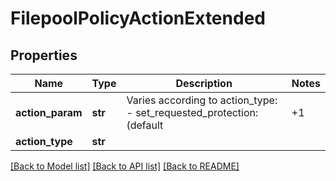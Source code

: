 # FilepoolPolicyActionExtended

## Properties
Name | Type | Description | Notes
------------ | ------------- | ------------- | -------------
**action_param** | **str** | Varies according to action_type:  - set_requested_protection: (default | +1 | +1n | +2:1 | +2d:1n | +2 | +2n | +3:1 | +3d:1n | +3d:1n1d | +3 | +3n | +4 | +4n | +4:1 | +4d:1n | +4:2 | +4d:2n | 2x | 3x | 4x | 5x | 6x | 7x | 8x).  - set_data_access_pattern: (random | concurrency | streaming).  - enable_coalescer &lt;boolean&gt;  - apply_data_storage_policy or apply_snapshot_storage_policy &lt;object(dictionary)&gt;:  -- storagepool &lt;string&gt;      Name of a storage pool or &#39;anywhere&#39;.  -- ssd_strategy (metadata | metadata-write | data | avoid).      SSD strategy of diskpool policy action. &#39;metadata&#39; stores a single metadata mirror on SSD; &#39;metadata-write&#39; stores all metadata on SSD; &#39;data&#39; stores all metadata and data on SSD and &#39;avoid&#39; stores no data or metadata on SSD.   - set_cloudpool_policy &lt;object (dictionary)&gt;:  -- archive_parameters &lt;object (dictionary)&gt;:  --- pool &lt;string&gt;       Move to the cloud pool with the given ID.   --- compression &lt;boolean&gt;       Compress data moved to the cloud.   --- encryption &lt;boolean&gt;       Encrypt data moved to the cloud.   --- data_retention &lt;duration&gt;       The minimum number of seconds archived data will be retained in the cloud after deletion.   --- incremental_backup_retention &lt;duration&gt;       (Used with SyncIQ and NDMP backups.)  The minimum number of seconds cloud files will be retained after the creation of a SyncIQ backup or an incremental NDMP backup.   --- full_backup_retention &lt;duration&gt;       (Used with NDMP backups only.  Not applicable to SyncIQ.) The minimum number of seconds cloud files will be retained after the creation of a full NDMP backup.   --- writeback_frequency &lt;duration&gt;       The minimum number of seconds to wait before updating cloud data with local changes.   --- archive_snapshot_files &lt;boolean&gt;       Also include snapshots file when uploading to the cloud.  --- cache &lt;object dictionary&gt;:   ---- type &lt;string&gt;       Accessibility of archived files (one of \&quot;cached\&quot; or \&quot;no-cache\&quot;).  ---- read_ahead &lt;string&gt;       Cache read ahead strategy for cloud files (one of partial, full).  ---- expiration &lt;duration&gt;      Duration of time in seconds until the cache expires.  - enable_packing &lt;boolean&gt; (only supported in version 4 and above)  - null parameter for action_param is use to clear the policy (POST).  &lt;duration&gt; Duration expressed as &lt;integer&gt;[YMWDHms]. | [optional] 
**action_type** | **str** |  | 

[[Back to Model list]](../README.md#documentation-for-models) [[Back to API list]](../README.md#documentation-for-api-endpoints) [[Back to README]](../README.md)


